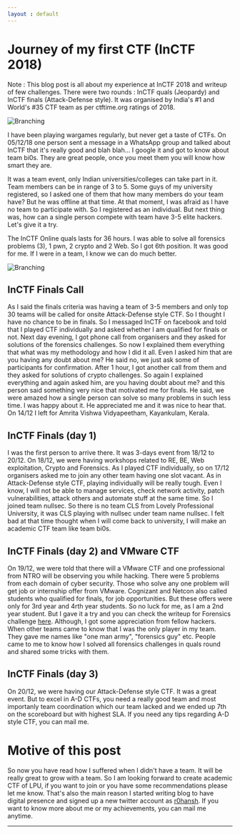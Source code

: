 ```yaml
---
layout : default
---
```


# Journey of my first CTF (InCTF 2018)

Note : This blog post is all about my experience at InCTF 2018 and writeup of few challenges. There were two rounds : InCTF quals (Jeopardy) and InCTF finals (Attack-Defense style). It was organised by India's #1 and World's #35 CTF team as per ctftime.org ratings of 2018.

![Branching](group-pic.jpg)

I have been playing wargames regularly, but never get a taste of CTFs. On 05/12/18 one person sent a message in a WhatsApp group and talked about InCTF that it's really good and blah blah... I google it and got to know about team bi0s. They are great people, once you meet them you will know how smart they are.

It was a team event, only Indian universities/colleges can take part in it. Team members can be in range of 3 to 5. Some guys of my university registered, so I asked one of them that how many members do your team have? But he was offline at that time. At that moment, I was afraid as I have no team to participate with. So I registered as an individual. But next thing was, how can a single person compete with team have 3-5 elite hackers. Let's give it a try.

The InCTF Online quals lasts for 36 hours. I was able to solve all forensics problems (3), 1 pwn, 2 crypto and 2 Web. So I got 6th position. It was good for me. If I were in a team, I know we can do much better.

![Branching](scoreboard-quals.png)

## InCTF Finals Call

As I said the finals criteria was having a team of 3-5 members and only top 30 teams will be called for onsite Attack-Defense style CTF. So I thought I have no chance to be in finals. So I messaged InCTF on facebook and told that I played CTF individually and asked whether I am qualified for finals or not. Next day evening, I got phone call from organisers and they asked for solutions of the forensics challenges. So now I explained them everything that what was my methodology and how I did it all. Even I asked him that are you having any doubt about me? He said no, we just ask some of participants for confirmation. After 1 hour, I got another call from them and they asked for solutions of crypto challenges. So again I explained everything and again asked him, are you having doubt about me? and this person said something very nice that motivated me for finals. He said, we were amazed how a single person can solve so many problems in such less time. I was happy about it. He appreciated me and it was nice to hear that. On 14/12 I left for Amrita Vishwa Vidyapeetham, Kayankulam, Kerala.


## InCTF Finals (day 1)

I was the first person to arrive there. It was 3-days event from 18/12 to 20/12. On 18/12, we were having workshops related to RE, BE, Web exploitation, Crypto and Forensics. As I played CTF individually, so on 17/12 organisers asked me to join any other team having one slot vacant. As in Attack-Defense style CTF, playing individually will be really tough. Even I know, I will not be able to manage services, check network activity, patch vulnerabilities, attack others and automate stuff at the same time. So I joined team nullsec. So there is no team CLS from Lovely Professional University, it was CLS playing with nullsec under team name nullsec. I felt bad at that time thought when I will come back to university, I will make an academic CTF team like team bi0s.



## InCTF Finals (day 2) and VMware CTF

On 19/12, we were told that there will a VMware CTF and one professional from NTRO will be observing you while hacking. There were 5 problems from each domain of cyber security. Those who solve any one problem will get job or internship offer from VMware. Cognizant and Netcon also called students who qualified for finals, for job opportunities.  But these offers were only for 3rd year and 4rth year students. So no luck for me, as I am a 2nd year student. But I gave it a try and you can check the writeup for Forensics challenge [here](https://r0hansh.github.io/posts/InCTF-and-VMware-CTF.html). Although, I got some appreciation from fellow hackers. When other teams came to know that I was the only player in my team. They gave me names like "one man army", "forensics guy" etc. People came to me to know how I solved all forensics challenges in quals round and shared some tricks with them.


## InCTF Finals (day 3)

On 20/12, we were having our Attack-Defense style CTF. It was a great event. But to excel in A-D CTFs, you need a really good team and most importanly team coordination which our team lacked and we ended up 7th on the scoreboard but with highest SLA. If you need any tips regarding A-D style CTF, you can mail me.


# Motive of this post

So now you have read how I suffered when I didn't have a team. It will be really great to grow with a team. So I am looking forward to create academic CTF of LPU, if you want to join or you have some recommendations please let me know. That's also the main reason I started writing blog to have digital presence and signed up a new twitter account as [r0hansh](https://twitter.com/r0hanSH). If you want to know more about me or my achievements, you can mail me anytime.

---
